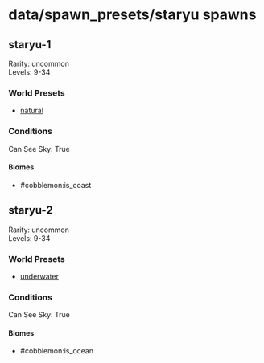 # data/spawn_presets/staryu spawns  
  
## staryu-1  
Rarity: uncommon  
Levels: 9-34  
  
### World Presets  
* [natural](/data/spawn_data/natural.md)  
  
### Conditions  
Can See Sky: True  
  
#### Biomes  
  * #cobblemon:is_coast
  
  
## staryu-2  
Rarity: uncommon  
Levels: 9-34  
  
### World Presets  
* [underwater](/data/spawn_data/underwater.md)  
  
### Conditions  
Can See Sky: True  
  
#### Biomes  
  * #cobblemon:is_ocean
  
